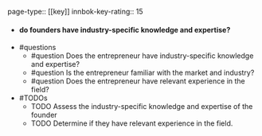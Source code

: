 page-type:: [[key]]
innbok-key-rating:: 15
- #### do founders have industry-specific knowledge and expertise?
- #questions
  - #question Does the entrepreneur have industry-specific knowledge and expertise?
  - #question Is the entrepreneur familiar with the market and industry?
  - #question Does the entrepreneur have relevant experience in the field?
- #TODOs
  - TODO Assess the industry-specific knowledge and expertise of the founder
  - TODO  Determine if they have relevant experience in the field.



